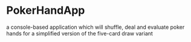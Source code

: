 # PokerHandApp
a console-based application which will shuffle, deal and evaluate poker hands for a simplified version of the five-card draw variant
